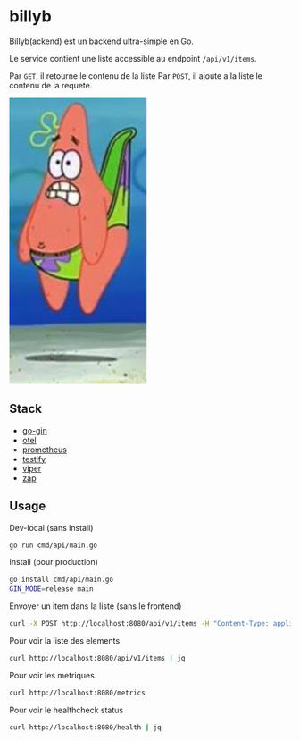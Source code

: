 # billyb

Billyb(ackend) est un backend ultra-simple en Go.

Le service contient une liste accessible au endpoint `/api/v1/items`. 

Par `GET`, il retourne le contenu de la liste
Par `POST`, il ajoute a la liste le contenu de la requete.

![logo](assets/logo.png)

## Stack

- [go-gin](https://github.com/gin-gonic/gin) 
- [otel](https://github.com/open-telemetry/opentelemetry-go)
- [prometheus](https://pkg.go.dev/github.com/prometheus/client_golang/prometheus)
- [testify](https://github.com/stretchr/testify)
- [viper](https://github.com/spf13/viper)
- [zap](https://github.com/uber-go/zap)

## Usage

Dev-local (sans install)

```bash
go run cmd/api/main.go
```

Install (pour production)

```bash
go install cmd/api/main.go
GIN_MODE=release main
```

Envoyer un item dans la liste (sans le frontend)

```bash
curl -X POST http://localhost:8080/api/v1/items -H "Content-Type: application/json" -d '{"value": "<NOM DE MON ITEM>"}
```

Pour voir la liste des elements

```bash
curl http://localhost:8080/api/v1/items | jq
```


Pour voir les metriques

```bash
curl http://localhost:8080/metrics
```


Pour voir le healthcheck status

```bash
curl http://localhost:8080/health | jq
```
